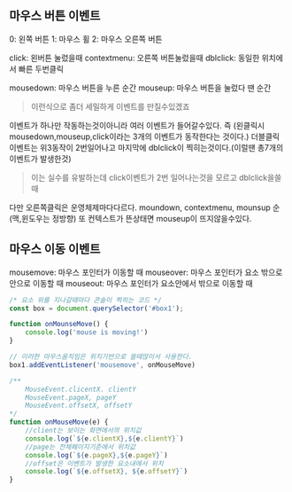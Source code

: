 ## 마우스 버튼 이벤트
0: 왼쪽 버튼
1: 마우스 휠
2: 마우스 오른쪽 버튼

click: 왼버튼 눌렀을때
contextmenu: 오른쪽 버튼눌렀을때
dblclick: 동일한 위치에서 빠른 두번클릭

mousedown: 마우스 버튼을 누른 순간
mouseup: 마우스 버튼을 눌렀다 땐 순간
> 이런식으로 좀더 세밀하게 이벤트를 만질수있겠죠

이벤트가 하나만 작동하는것이아니라 여러 이벤트가 들어갈수있다. 즉 (왼클릭시 mousedown,mouseup,click이라는 3개의 이벤트가 동작한다는 것이다.)
더블클릭 이벤트는 위3동작이 2번일어나고 마지막에 dblclick이 찍히는것이다.(이럴땐 총7개의 이벤트가 발생한것)
>이는 실수를 유발하는데 click이벤트가 2번 일어나는것을 모르고 dblclick을쓸때

다만 오른쪽클릭은 운영체제마다다르다.
moundown, contextmenu, mounsup 순(맥,윈도우는 정방향)
또 컨텍스트가 뜬상태면 mouseup이 뜨지않을수있다.

## 마우스 이동 이벤트
mousemove: 마우스 포인터가 이동할 때
mouseover: 마우스 포인터가 요소 밖으로 안으로 이동할 때
mouseout: 마우스 포인터가 요소안에서 밖으로 이동할 때
```js
/* 요소 위를 지나갈때마다 콘솔이 찍히는 코드 */
const box = document.querySelector('#box1');

function onMounseMove() {
	console.log('mouse is moving!')
}

// 이러한 마우스움직임은 위치기반으로 쓸때많이서 사용한다.
box1.addEventListener('mousemove', onMouseMove)

/**
	MouseEvent.clicentX. clientY
	MouseEvent.pageX, pageY
	MouseEvent.offsetX, offsetY
*/
function onMouseMove(e) {
	//client는 보이는 화면에서의 위치값
	console.log(`${e.clientX},${e.clientY}`)
	//page는 전체페이지기준에서 위치값
	console.log(`${e.pageX},${e.pageY}`)
	//offset은 이벤트가 발생한 요소내에서 위치
	console.log(`${e.offsetX}, ${e.offsetY}`)
}


```


